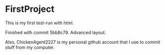 # FirstProject
This is my first test-run with html.

Finished with commit 5bb8c79. Advanced layout. 

Also, ChickenAgent2227 is my personal github account that I use to commit stuff from my computer.
